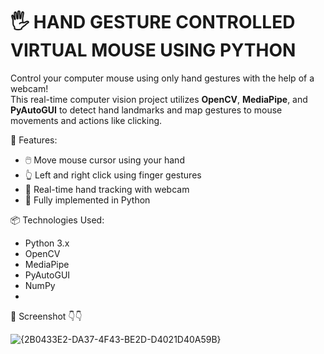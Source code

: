 # 🖐️ HAND GESTURE CONTROLLED VIRTUAL MOUSE USING PYTHON

Control your computer mouse using only hand gestures with the help of a webcam!  
This real-time computer vision project utilizes **OpenCV**, **MediaPipe**, and **PyAutoGUI** to detect hand landmarks and map gestures to mouse movements and actions like clicking.



🚀 Features:

- 🖱️ Move mouse cursor using your hand
- 👆 Left and right click using finger gestures
- 🧠 Real-time hand tracking with webcam
- 🔧 Fully implemented in Python



📦 Technologies Used:

- Python 3.x
- OpenCV
- MediaPipe
- PyAutoGUI
- NumPy
- 
📸 Screenshot 👇👇

![{2B0433E2-DA37-4F43-BE2D-D4021D40A59B}](https://github.com/user-attachments/assets/d93f3602-064f-4a96-9d9e-f74fa838c400)


